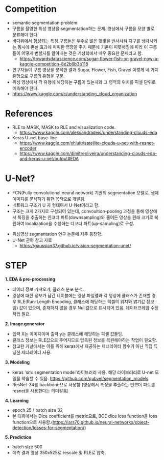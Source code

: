 # **Competition**
* semantic segmentation problem
* 구름을 촬영한 위성 영상을 segmentation하는 문제. 영상에서 구름을 모양 별로 분류해야 한다.
* 바다위에서 형성되는 특정 구름들은 우주로 많은 햇빛을 반사시켜 지구를 냉각시키는 동시에 온실 효과에 미미한 영향을 주기 때문에 기온이 따뜻해짐에 따라 이 구름들이 어떻게 변할지를 알아내는 것은 기상학에서 매우 중요한 문제라고 함.
  * https://towardsdatascience.com/sugar-flower-fish-or-gravel-now-a-kaggle-competition-8d2b6b3b118
* 연구자들이 구름 영상을 분석한 결과 Sugar, Flower, Fish, Gravel 이렇게 네 가지 유형으로 구름의 유형을 구분.
* 위성 영상에서 각 유형에 해당하는 구름이 있는지와 그 영역의 위치를 픽셀 단위로 예측해야 한다.
* https://www.kaggle.com/c/understanding_cloud_organization


# **References**
* RLE to MASK, MASK to RLE and visualization code.
  * https://www.kaggle.com/aleksandradeis/understanding-clouds-eda
* Keras U-net base-line
  * https://www.kaggle.com/xhlulu/satellite-clouds-u-net-with-resnet-encoder
  * https://www.kaggle.com/dimitreoliveira/understanding-clouds-eda-and-keras-u-net/output#EDA


# **U-Net?**
- FCN(Fully convolutional neural network) 기반의 segmentation 모델로, 생체 이미지를 분석하기 위한 목적으로 개발됨.
- 네트워크 구조가 U 자 형태여서 U-Net이라고 함.
- 구조는 크게 2가지로 구성되어 있는데, convoultion-pooling 과정을 통해 영상에서 특징을 추출하는 인코더 파트(downsampling)와 줄어든 영상을 원래 크기로 복원하여 localization을 수행하는 디코더 파트(up-sampling)로 구성.
* 위성영상 segmentation 연구 논문에 자주 등장함.
* U-Net 관련 참고 자료
  * https://gaussian37.github.io/vision-segmentation-unet/


# STEP
**1. EDA & pre-processing**
- 데이터 정보 가져오기, 클래스 분포 분석.
- 영상에 대한 정보가 담긴 테이블에는 영상 파일명과 각 영상에 클래스가 존재할 경우 RLE(Run-Length Encoding, 클래스에 해당하는 픽셀의 위치와 밝기값 정보임) 값이 있으며, 존재하지 않을 경우 Null값으로 표시되어 있음. 데이터프레임 수정 작업 필요.

**2. Image generator**
- 입력 X는 이미지이며 출력 y는 클래스에 해당하는 픽셀 값들임.
- 클래스 정보는 RLE값으로 주어지므로 압축된 정보를 복원해야하는 작업이 필요함.
- 참고한 커널에서는 이를 위해 keras에서 제공하는 제너레이터 함수가 아닌 직접 튜닝한 제너레이터 사용.

**3. Modeling**
- keras 'sm: segmentation model'라이브러리 사용. 해당 라이브러리로 U-net 모델을 학습할 수 있음.
  https://github.com/qubvel/segmentation_models
- ResNet-34를 backbone으로 사용함.(영상에서 특징을 추출하는 인코더 파트를 resnet을 사용한다는 의미같음)

**4. Learning**
- epoch 25 / batch size 32
- 본 대회에서는 Dice coefficient를 metric으로, BCE dice loss function을 loss function으로 사용함.(https://lars76.github.io/neural-networks/object-detection/losses-for-segmentation/)

**5. Prediction**
- batch size 500
- 예측 결과 영상 350x525로 rescale 및 RLE로 압축.

